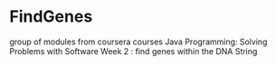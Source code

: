 # FindGenes
group of modules from coursera courses Java Programming: Solving Problems with Software 
Week 2 : find genes within the DNA String
